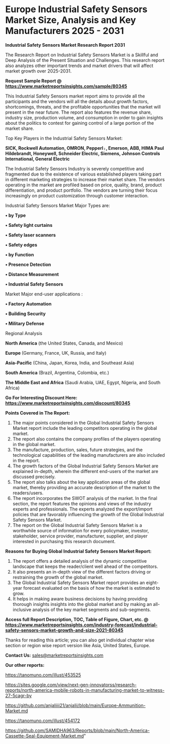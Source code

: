 # Europe Industrial Safety Sensors Market Size, Analysis and Key Manufacturers 2025 - 2031

<strong>Industrial Safety Sensors Market Research Report 2031</strong>

The Research Report on Industrial Safety Sensors Market is a Skillful and Deep Analysis of the Present Situation and Challenges. This research report also analyzes other important trends and market drivers that will affect market growth over 2025-2031.

<strong>Request Sample Report @ <a href=https://www.marketreportsinsights.com/sample/80345>https://www.marketreportsinsights.com/sample/80345</a></strong>

This Industrial Safety Sensors market report aims to provide all the participants and the vendors will all the details about growth factors, shortcomings, threats, and the profitable opportunities that the market will present in the near future. The report also features the revenue share, industry size, production volume, and consumption in order to gain insights about the politics to contest for gaining control of a large portion of the market share.

Top Key Players in the Industrial Safety Sensors Market:

<strong>SICK, Rockwell Automation, OMRON, Pepperlᛧ, Emerson, ABB, HIMA Paul Hildebrandt, Honeywell, Schneider Electric, Siemens, Johnson Controls International, General Electric</strong>

The Industrial Safety Sensors Industry is severely competitive and fragmented due to the existence of various established players taking part in different marketing strategies to increase their market share. The vendors operating in the market are profiled based on price, quality, brand, product differentiation, and product portfolio. The vendors are turning their focus increasingly on product customization through customer interaction.

Industrial Safety Sensors Market Major Types are:

<strong>• by Type

• Safety light curtains

• Safety laser scanners

• Safety edges

• by Function

• Presence Detection

• Distance Measurement

• Industrial Safety Sensors</strong>

Market Major end-user applications :

<strong>• Factory Automation

• Building Security

• Military Defense</strong>

Regional Analysis

</u><strong><b>North America</b></strong> (the United States, Canada, and Mexico)

<strong><b>Europe </b></strong>(Germany, France, UK, Russia, and Italy)

<strong><b>Asia-Pacific</b></strong> (China, Japan, Korea, India, and Southeast Asia)

<strong><b>South America</b></strong> (Brazil, Argentina, Colombia, etc.)

<strong><b>The Middle East and Africa</b></strong> (Saudi Arabia, UAE, Egypt, Nigeria, and South Africa)

<strong>Go For Interesting Discount Here: <a href=https://www.marketreportsinsights.com/discount/80345>https://www.marketreportsinsights.com/discount/80345</a></strong>

<strong>Points Covered in The Report:</strong>
<ol>
  <li>The major points considered in the Global Industrial Safety Sensors Market report include the leading competitors operating in the global market.</li>
  <li>The report also contains the company profiles of the players operating in the global market.</li>
  <li>The manufacture, production, sales, future strategies, and the technological capabilities of the leading manufacturers are also included in the report.</li>
  <li>The growth factors of the Global Industrial Safety Sensors Market are explained in-depth, wherein the different end-users of the market are discussed precisely.</li>
  <li>The report also talks about the key application areas of the global market, thereby providing an accurate description of the market to the readers/users.</li>
  <li>The report incorporates the SWOT analysis of the market. In the final section, the report features the opinions and views of the industry experts and professionals. The experts analyzed the export/import policies that are favorably influencing the growth of the Global Industrial Safety Sensors Market.</li>
  <li>The report on the Global Industrial Safety Sensors Market is a worthwhile source of information for every policymaker, investor, stakeholder, service provider, manufacturer, supplier, and player interested in purchasing this research document.</li>
</ol>
<strong>Reasons for Buying Global Industrial Safety Sensors Market Report:</strong>

<ol>
  <li>The report offers a detailed analysis of the dynamic competitive landscape that keeps the reader/client well ahead of the competitors.</li>
  <li>It also presents an in-depth view of the different factors driving or restraining the growth of the global market.</li>
  <li>The Global Industrial Safety Sensors Market report provides an eight-year forecast evaluated on the basis of how the market is estimated to grow.</li>
  <li>It helps in making aware business decisions by having providing thorough insights insights into the global market and by making an all-inclusive analysis of the key market segments and sub-segments.</li>
</ol>
<strong>Access full Report Description, TOC, Table of Figure, Chart, etc. @ <a href=https://www.marketreportsinsights.com/industry-forecast/industrial-safety-sensors-market-growth-and-size-2021-80345>https://www.marketreportsinsights.com/industry-forecast/industrial-safety-sensors-market-growth-and-size-2021-80345</a></strong>


Thanks for reading this article; you can also get individual chapter wise section or region wise report version like Asia, United States, Europe.

<strong>Contact Us:</strong>
sales@marketreportsinsights.com

<strong>Our other reports:</strong>

<a href=https://tanomuno.com/illust/453525>https://tanomuno.com/illust/453525</a>

<a href=https://sites.google.com/view/next-gen-innovatorss/research-reports/north-america-mobile-robots-in-manufacturing-market-to-witness-27-5cagr-by>https://sites.google.com/view/next-gen-innovatorss/research-reports/north-america-mobile-robots-in-manufacturing-market-to-witness-27-5cagr-by</a>

<a href=https://github.com/anjaliiii21/anjalii/blob/main/Europe-Ammunition-Market.md>https://github.com/anjaliiii21/anjalii/blob/main/Europe-Ammunition-Market.md</a>

<a href=https://tanomuno.com/illust/454172>https://tanomuno.com/illust/454172</a>

<a href=https://github.com/SAMIDHA963/Reports/blob/main/North-America-Cassette-Seal-Equipment-Market.md>https://github.com/SAMIDHA963/Reports/blob/main/North-America-Cassette-Seal-Equipment-Market.md</a>"
